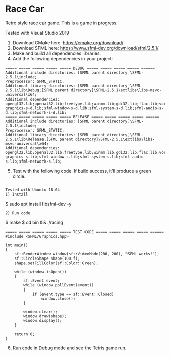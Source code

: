 # Race Car
 Retro style race car game. This is a game in progress.

Tested with Visual Studio 2019

1) Download CMake here: https://cmake.org/download/
2) Download SFML here: https://www.sfml-dev.org/download/sfml/2.5.1/
3) Make and build all dependencies libraries.
4) Add the following dependencies in your project:
```
===== ===== ===== ===== ===== DEBUG ===== ===== ===== ===== ======
Additional include directories: [SFML parent directory]\SFML-2.5.1\include; 
Preprocessor: SFML_STATIC; 
Additional library directories: [SFML parent directory]\SFML-2.5.1\lib\Debug;[SFML parent directory]\SFML-2.5.1\extlibs\libs-msvc-universal\x64; 
Additional dependencies: opengl32.lib;openal32.lib;freetype.lib;winmm.lib;gdi32.lib;flac.lib;vorbisenc.lib;vorbisfile.lib;vorbis.lib;ogg.lib;ws2_32.lib;sfml-graphics-s-d.lib;sfml-window-s-d.lib;sfml-system-s-d.lib;sfml-audio-s-d.lib;sfml-network-s-d.lib; 
===== ===== ===== ===== ===== RELEASE ===== ===== ===== ===== ====== 
Additional include directories: [SFML parent directory]\SFML-2.5.1\include; 
Preprocessor: SFML_STATIC;
Additional library directories: [SFML parent directory]\SFML-2.5.1\lib\Release;[SFML parent directory]\SFML-2.5.1\extlibs\libs-msvc-universal\x64; 
Additional dependencies: opengl32.lib;openal32.lib;freetype.lib;winmm.lib;gdi32.lib;flac.lib;vorbisenc.lib;vorbisfile.lib;vorbis.lib;ogg.lib;ws2_32.lib;sfml-graphics-s.lib;sfml-window-s.lib;sfml-system-s.lib;sfml-audio-s.lib;sfml-network-s.lib;
```
5) Test with the following code. If build success, it'll produce a green circle.
```

Tested with Ubuntu 18.04
1) Install
```
$ sudo apt install libsfml-dev -y
```
2) Run code
```
$ make
$ cd bin && ./racing
```
===== ===== ===== ===== ===== TEST CODE ===== ===== ===== ===== ====== 
#include <SFML/Graphics.hpp>

int main()
{
    sf::RenderWindow window(sf::VideoMode(200, 200), "SFML works!");
    sf::CircleShape shape(100.f);
    shape.setFillColor(sf::Color::Green);

    while (window.isOpen())
    {
        sf::Event event;
        while (window.pollEvent(event))
        {
            if (event.type == sf::Event::Closed)
                window.close();
        }

        window.clear();
        window.draw(shape);
        window.display();
    }

    return 0;
}
```
6) Run code in Debug mode and see the Tetris game run.
